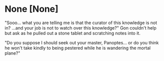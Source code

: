 # None [None]
"Sooo... what you are telling me is that the curator of this knowledge is not in? ...and your job is not to watch over this knowledge?" Gon couldn't help but ask as he pulled out a stone tablet and scratching notes into it.

"Do you suppose I should seek out your master, Panoptes... or do you think he won't take kindly to being pestered while he is wandering the mortal plane?"
